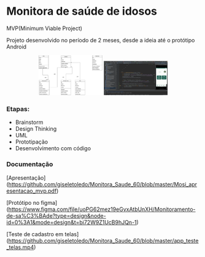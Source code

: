 # Monitora de saúde de idosos

MVP(Minimum Viable Project)

Projeto desenvolvido no período de 2 meses, desde a ideia até o protótipo Android

<p align="center">
<img width="33%" src="https://github.com/giseletoledo/Monitora_Saude_60/blob/master/Diagrama_classes.png" alt="Diagrama de classes do MVP">

<img width="33%" src="https://github.com/giseletoledo/Monitora_Saude_60/blob/master/tela_mvp.png" alt="Tela ao Android Studio com o emulador do app">
</p>

### Etapas:

- Brainstorm
- Design Thinking
- UML
- Prototipação
- Desenvolvimento com código

### Documentação

[Apresentação] (https://github.com/giseletoledo/Monitora_Saude_60/blob/master/Mosi_apresentacao_mvp.pdf)

[Protótipo no figma] (https://www.figma.com/file/uoPG62mez19eGvxAtbUnXH/Monitoramento-de-sa%C3%BAde?type=design&node-id=0%3A1&mode=design&t=bi72W9Z1UcB9hJQn-1)

[Teste de cadastro em telas] (https://github.com/giseletoledo/Monitora_Saude_60/blob/master/app_teste_telas.mp4)

